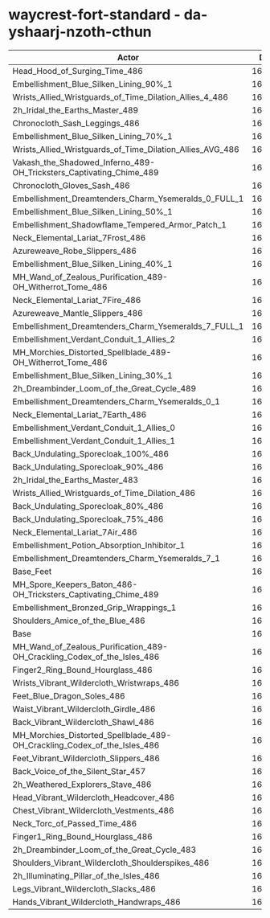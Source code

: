 # waycrest-fort-standard - da-yshaarj-nzoth-cthun
| Actor | DPS | Increase |
|---|:---:|:---:|
|Head_Hood_of_Surging_Time_486|168762|1.45%|
|Embellishment_Blue_Silken_Lining_90%_1|168642|1.38%|
|Wrists_Allied_Wristguards_of_Time_Dilation_Allies_4_486|168591|1.35%|
|2h_Iridal_the_Earths_Master_489|168587|1.35%|
|Chronocloth_Sash_Leggings_486|168227|1.13%|
|Embellishment_Blue_Silken_Lining_70%_1|168203|1.11%|
|Wrists_Allied_Wristguards_of_Time_Dilation_Allies_AVG_486|168157|1.09%|
|Vakash_the_Shadowed_Inferno_489-OH_Tricksters_Captivating_Chime_489|167945|0.96%|
|Chronocloth_Gloves_Sash_486|167925|0.95%|
|Embellishment_Dreamtenders_Charm_Ysemeralds_0_FULL_1|167766|0.85%|
|Embellishment_Blue_Silken_Lining_50%_1|167574|0.74%|
|Embellishment_Shadowflame_Tempered_Armor_Patch_1|167512|0.70%|
|Neck_Elemental_Lariat_7Frost_486|167459|0.67%|
|Azureweave_Robe_Slippers_486|167425|0.65%|
|Embellishment_Blue_Silken_Lining_40%_1|167378|0.62%|
|MH_Wand_of_Zealous_Purification_489-OH_Witherrot_Tome_486|167359|0.61%|
|Neck_Elemental_Lariat_7Fire_486|167359|0.61%|
|Azureweave_Mantle_Slippers_486|167273|0.56%|
|Embellishment_Dreamtenders_Charm_Ysemeralds_7_FULL_1|167150|0.48%|
|Embellishment_Verdant_Conduit_1_Allies_2|167140|0.48%|
|MH_Morchies_Distorted_Spellblade_489-OH_Witherrot_Tome_486|167131|0.47%|
|Embellishment_Blue_Silken_Lining_30%_1|167105|0.45%|
|2h_Dreambinder_Loom_of_the_Great_Cycle_489|167104|0.45%|
|Embellishment_Dreamtenders_Charm_Ysemeralds_0_1|167076|0.44%|
|Neck_Elemental_Lariat_7Earth_486|167029|0.41%|
|Embellishment_Verdant_Conduit_1_Allies_0|167027|0.41%|
|Embellishment_Verdant_Conduit_1_Allies_1|167000|0.39%|
|Back_Undulating_Sporecloak_100%_486|166977|0.38%|
|Back_Undulating_Sporecloak_90%_486|166899|0.33%|
|2h_Iridal_the_Earths_Master_483|166861|0.31%|
|Wrists_Allied_Wristguards_of_Time_Dilation_486|166854|0.30%|
|Back_Undulating_Sporecloak_80%_486|166813|0.28%|
|Back_Undulating_Sporecloak_75%_486|166809|0.28%|
|Neck_Elemental_Lariat_7Air_486|166664|0.19%|
|Embellishment_Potion_Absorption_Inhibitor_1|166610|0.16%|
|Embellishment_Dreamtenders_Charm_Ysemeralds_7_1|166598|0.15%|
|Base_Feet|166530|0.11%|
|MH_Spore_Keepers_Baton_486-OH_Tricksters_Captivating_Chime_489|166503|0.09%|
|Embellishment_Bronzed_Grip_Wrappings_1|166443|0.06%|
|Shoulders_Amice_of_the_Blue_486|166425|0.05%|
|Base|166349|0.00%|
|MH_Wand_of_Zealous_Purification_489-OH_Crackling_Codex_of_the_Isles_486|166207|-0.09%|
|Finger2_Ring_Bound_Hourglass_486|166178|-0.10%|
|Wrists_Vibrant_Wildercloth_Wristwraps_486|166122|-0.14%|
|Feet_Blue_Dragon_Soles_486|166057|-0.18%|
|Waist_Vibrant_Wildercloth_Girdle_486|166055|-0.18%|
|Back_Vibrant_Wildercloth_Shawl_486|166036|-0.19%|
|MH_Morchies_Distorted_Spellblade_489-OH_Crackling_Codex_of_the_Isles_486|166033|-0.19%|
|Feet_Vibrant_Wildercloth_Slippers_486|165964|-0.23%|
|Back_Voice_of_the_Silent_Star_457|165881|-0.28%|
|2h_Weathered_Explorers_Stave_486|165864|-0.29%|
|Head_Vibrant_Wildercloth_Headcover_486|165817|-0.32%|
|Chest_Vibrant_Wildercloth_Vestments_486|165811|-0.32%|
|Neck_Torc_of_Passed_Time_486|165799|-0.33%|
|Finger1_Ring_Bound_Hourglass_486|165729|-0.37%|
|2h_Dreambinder_Loom_of_the_Great_Cycle_483|165622|-0.44%|
|Shoulders_Vibrant_Wildercloth_Shoulderspikes_486|165540|-0.49%|
|2h_Illuminating_Pillar_of_the_Isles_486|165529|-0.49%|
|Legs_Vibrant_Wildercloth_Slacks_486|165449|-0.54%|
|Hands_Vibrant_Wildercloth_Handwraps_486|165215|-0.68%|
